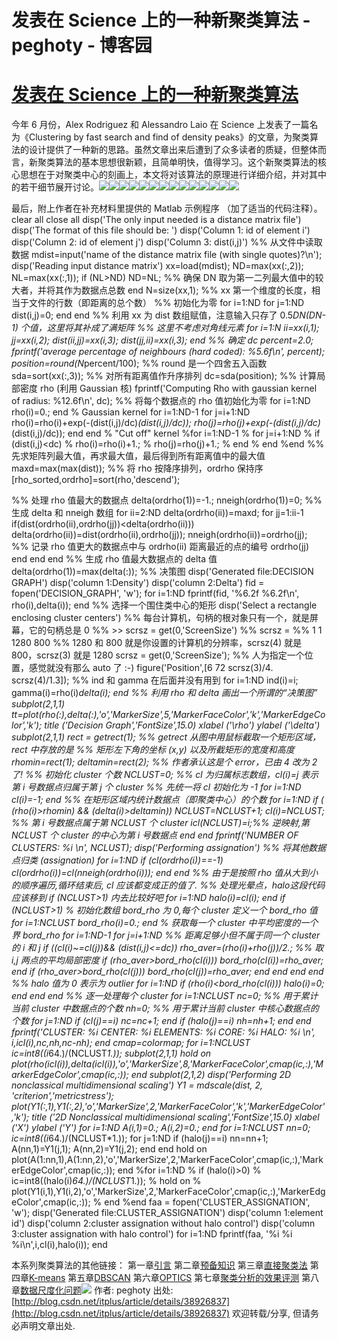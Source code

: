 
# 发表在 Science 上的一种新聚类算法 - peghoty - 博客园






# [发表在 Science 上的一种新聚类算法](https://www.cnblogs.com/peghoty/p/3945653.html)
今年 6 月份，Alex Rodriguez 和 Alessandro Laio 在 Science 上发表了一篇名为《Clustering by fast search and find of density peaks》的文章，为聚类算法的设计提供了一种新的思路。虽然文章出来后遭到了众多读者的质疑，但整体而言，新聚类算法的基本思想很新颖，且简单明快，值得学习。这个新聚类算法的核心思想在于对聚类中心的刻画上，本文将对该算法的原理进行详细介绍，并对其中的若干细节展开讨论。![](http://img.blog.csdn.net/20140829170235298)![](http://img.blog.csdn.net/20140829170241257)![](http://img.blog.csdn.net/20140829170252708)![](http://img.blog.csdn.net/20140829170302317)![](http://img.blog.csdn.net/20140829170310866)![](http://img.blog.csdn.net/20140829170046453)![](http://img.blog.csdn.net/20140829170326763)![](http://img.blog.csdn.net/20140829170335280)![](https://images0.cnblogs.com/blog/601094/201410/171439213735393.png)![](http://img.blog.csdn.net/20140829170350849)![](https://images0.cnblogs.com/blog/601094/201410/171439416548163.png)![](http://img.blog.csdn.net/20140829170411862)![](http://img.blog.csdn.net/20140829170420099)![](http://img.blog.csdn.net/20140829170426604)

最后，附上作者在补充材料里提供的 Matlab 示例程序 （加了适当的代码注释）。
clear all
close all
disp('The only input needed is a distance matrix file')
disp('The format of this file should be: ')
disp('Column 1: id of element i')
disp('Column 2: id of element j')
disp('Column 3: dist(i,j)')
%% 从文件中读取数据
mdist=input('name of the distance matrix file (with single quotes)?\n');
disp('Reading input distance matrix')
xx=load(mdist);
ND=max(xx(:,2));
NL=max(xx(:,1));
if (NL>ND)
  ND=NL;  %% 确保 DN 取为第一二列最大值中的较大者，并将其作为数据点总数
end
N=size(xx,1); %% xx 第一个维度的长度，相当于文件的行数（即距离的总个数）
%% 初始化为零
for i=1:ND
  for j=1:ND
    dist(i,j)=0;
  end
end
%% 利用 xx 为 dist 数组赋值，注意输入只存了 0.5*DN(DN-1) 个值，这里将其补成了满矩阵
%% 这里不考虑对角线元素
for i=1:N
  ii=xx(i,1);
  jj=xx(i,2);
  dist(ii,jj)=xx(i,3);
  dist(jj,ii)=xx(i,3);
end
%% 确定 dc
percent=2.0;
fprintf('average percentage of neighbours (hard coded): %5.6f\n', percent);
position=round(N*percent/100); %% round 是一个四舍五入函数
sda=sort(xx(:,3)); %% 对所有距离值作升序排列
dc=sda(position);
%% 计算局部密度 rho (利用 Gaussian 核)
fprintf('Computing Rho with gaussian kernel of radius: %12.6f\n', dc);
%% 将每个数据点的 rho 值初始化为零
for i=1:ND
  rho(i)=0.;
end
% Gaussian kernel
for i=1:ND-1
  for j=i+1:ND
     rho(i)=rho(i)+exp(-(dist(i,j)/dc)*(dist(i,j)/dc));
     rho(j)=rho(j)+exp(-(dist(i,j)/dc)*(dist(i,j)/dc));
  end
end
% "Cut off" kernel
%for i=1:ND-1
%  for j=i+1:ND
%    if (dist(i,j)<dc)
%       rho(i)=rho(i)+1.;
%       rho(j)=rho(j)+1.;
%    end
%  end
%end
%% 先求矩阵列最大值，再求最大值，最后得到所有距离值中的最大值
maxd=max(max(dist)); 
%% 将 rho 按降序排列，ordrho 保持序
[rho_sorted,ordrho]=sort(rho,'descend');
 
%% 处理 rho 值最大的数据点
delta(ordrho(1))=-1.;
nneigh(ordrho(1))=0;
%% 生成 delta 和 nneigh 数组
for ii=2:ND
   delta(ordrho(ii))=maxd;
   for jj=1:ii-1
     if(dist(ordrho(ii),ordrho(jj))<delta(ordrho(ii)))
        delta(ordrho(ii))=dist(ordrho(ii),ordrho(jj));
        nneigh(ordrho(ii))=ordrho(jj); 
        %% 记录 rho 值更大的数据点中与 ordrho(ii) 距离最近的点的编号 ordrho(jj)
     end
   end
end
%% 生成 rho 值最大数据点的 delta 值
delta(ordrho(1))=max(delta(:));
%% 决策图
disp('Generated file:DECISION GRAPH') 
disp('column 1:Density')
disp('column 2:Delta')
fid = fopen('DECISION_GRAPH', 'w');
for i=1:ND
   fprintf(fid, '%6.2f %6.2f\n', rho(i),delta(i));
end
%% 选择一个围住类中心的矩形
disp('Select a rectangle enclosing cluster centers')
%% 每台计算机，句柄的根对象只有一个，就是屏幕，它的句柄总是 0
%% >> scrsz = get(0,'ScreenSize')
%% scrsz =
%%            1           1        1280         800
%% 1280 和 800 就是你设置的计算机的分辨率，scrsz(4) 就是 800，scrsz(3) 就是 1280
scrsz = get(0,'ScreenSize');
%% 人为指定一个位置，感觉就没有那么 auto 了 :-)
figure('Position',[6 72 scrsz(3)/4. scrsz(4)/1.3]);
%% ind 和 gamma 在后面并没有用到
for i=1:ND
  ind(i)=i; 
  gamma(i)=rho(i)*delta(i);
end
%% 利用 rho 和 delta 画出一个所谓的“决策图”
subplot(2,1,1)
tt=plot(rho(:),delta(:),'o','MarkerSize',5,'MarkerFaceColor','k','MarkerEdgeColor','k');
title ('Decision Graph','FontSize',15.0)
xlabel ('\rho')
ylabel ('\delta')
subplot(2,1,1)
rect = getrect(1); 
%% getrect 从图中用鼠标截取一个矩形区域， rect 中存放的是
%% 矩形左下角的坐标 (x,y) 以及所截矩形的宽度和高度
rhomin=rect(1);
deltamin=rect(2); %% 作者承认这是个 error，已由 4 改为 2 了!
%% 初始化 cluster 个数
NCLUST=0;
%% cl 为归属标志数组，cl(i)=j 表示第 i 号数据点归属于第 j 个 cluster
%% 先统一将 cl 初始化为 -1
for i=1:ND
  cl(i)=-1;
end
%% 在矩形区域内统计数据点（即聚类中心）的个数
for i=1:ND
  if ( (rho(i)>rhomin) && (delta(i)>deltamin))
     NCLUST=NCLUST+1;
     cl(i)=NCLUST; %% 第 i 号数据点属于第 NCLUST 个 cluster
     icl(NCLUST)=i;%% 逆映射,第 NCLUST 个 cluster 的中心为第 i 号数据点
  end
end
fprintf('NUMBER OF CLUSTERS: %i \n', NCLUST);
disp('Performing assignation')
%% 将其他数据点归类 (assignation)
for i=1:ND
  if (cl(ordrho(i))==-1)
    cl(ordrho(i))=cl(nneigh(ordrho(i)));
  end
end
%% 由于是按照 rho 值从大到小的顺序遍历,循环结束后, cl 应该都变成正的值了. 
%% 处理光晕点，halo这段代码应该移到 if (NCLUST>1) 内去比较好吧
for i=1:ND
  halo(i)=cl(i);
end
if (NCLUST>1)
  % 初始化数组 bord_rho 为 0,每个 cluster 定义一个 bord_rho 值
  for i=1:NCLUST
    bord_rho(i)=0.;
  end
  % 获取每一个 cluster 中平均密度的一个界 bord_rho
  for i=1:ND-1
    for j=i+1:ND
      %% 距离足够小但不属于同一个 cluster 的 i 和 j
      if ((cl(i)~=cl(j))&& (dist(i,j)<=dc))
        rho_aver=(rho(i)+rho(j))/2.; %% 取 i,j 两点的平均局部密度
        if (rho_aver>bord_rho(cl(i))) 
          bord_rho(cl(i))=rho_aver;
        end
        if (rho_aver>bord_rho(cl(j))) 
          bord_rho(cl(j))=rho_aver;
        end
      end
    end
  end
  %% halo 值为 0 表示为 outlier
  for i=1:ND
    if (rho(i)<bord_rho(cl(i)))
      halo(i)=0;
    end
  end
end
%% 逐一处理每个 cluster
for i=1:NCLUST
  nc=0; %% 用于累计当前 cluster 中数据点的个数
  nh=0; %% 用于累计当前 cluster 中核心数据点的个数
  for j=1:ND
    if (cl(j)==i) 
      nc=nc+1;
    end
    if (halo(j)==i) 
      nh=nh+1;
    end
  end
  fprintf('CLUSTER: %i CENTER: %i ELEMENTS: %i CORE: %i HALO: %i \n', i,icl(i),nc,nh,nc-nh);
end
cmap=colormap;
for i=1:NCLUST
   ic=int8((i*64.)/(NCLUST*1.));
   subplot(2,1,1)
   hold on
   plot(rho(icl(i)),delta(icl(i)),'o','MarkerSize',8,'MarkerFaceColor',cmap(ic,:),'MarkerEdgeColor',cmap(ic,:));
end
subplot(2,1,2)
disp('Performing 2D nonclassical multidimensional scaling')
Y1 = mdscale(dist, 2, 'criterion','metricstress');
plot(Y1(:,1),Y1(:,2),'o','MarkerSize',2,'MarkerFaceColor','k','MarkerEdgeColor','k');
title ('2D Nonclassical multidimensional scaling','FontSize',15.0)
xlabel ('X')
ylabel ('Y')
for i=1:ND
 A(i,1)=0.;
 A(i,2)=0.;
end
for i=1:NCLUST
  nn=0;
  ic=int8((i*64.)/(NCLUST*1.));
  for j=1:ND
    if (halo(j)==i)
      nn=nn+1;
      A(nn,1)=Y1(j,1);
      A(nn,2)=Y1(j,2);
    end
  end
  hold on
  plot(A(1:nn,1),A(1:nn,2),'o','MarkerSize',2,'MarkerFaceColor',cmap(ic,:),'MarkerEdgeColor',cmap(ic,:));
end
%for i=1:ND
%   if (halo(i)>0)
%      ic=int8((halo(i)*64.)/(NCLUST*1.));
%      hold on
%      plot(Y1(i,1),Y1(i,2),'o','MarkerSize',2,'MarkerFaceColor',cmap(ic,:),'MarkerEdgeColor',cmap(ic,:));
%   end
%end
faa = fopen('CLUSTER_ASSIGNATION', 'w');
disp('Generated file:CLUSTER_ASSIGNATION')
disp('column 1:element id')
disp('column 2:cluster assignation without halo control')
disp('column 3:cluster assignation with halo control')
for i=1:ND
   fprintf(faa, '%i %i %i\n',i,cl(i),halo(i));
end


本系列聚类算法的其他链接：
第一章[引言](http://blog.csdn.net/itplus/article/details/10087581)
第二章[预备知识](http://blog.csdn.net/itplus/article/details/10088101)
第三章[直接聚类法](http://blog.csdn.net/itplus/article/details/10088283)
第四章[K-means](http://blog.csdn.net/itplus/article/details/10088429)
第五章[DBSCAN](http://blog.csdn.net/itplus/article/details/10088625)
第六章[OPTICS](http://blog.csdn.net/itplus/article/details/10089323)
第七章[聚类分析的效果评测](http://blog.csdn.net/itplus/article/details/10322361)
第八章[数据尺度化问题](http://blog.csdn.net/itplus/article/details/10484553)![](http://img.blog.csdn.net/20140829170202093)
作者: peghoty
出处:[http://blog.csdn.net/itplus/article/details/38926837](http://blog.csdn.net/itplus/article/details/38926837)
欢迎转载/分享, 但请务必声明文章出处.





